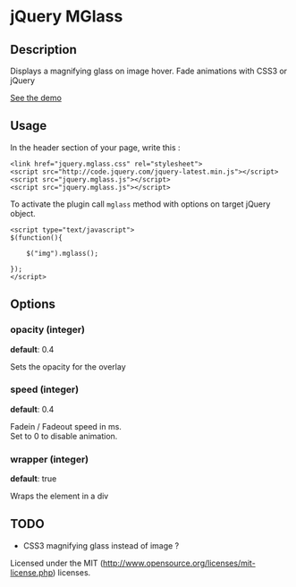 jQuery MGlass
===============

## Description

Displays a magnifying glass on image hover.
Fade animations with CSS3 or jQuery

[See the demo](http://younes.info/demos/mglass/example.html)

## Usage

In the header section of your page, write this :

	<link href="jquery.mglass.css" rel="stylesheet">
	<script src="http://code.jquery.com/jquery-latest.min.js"></script>	<script src="jquery.mglass.js"></script>
	<script src="jquery.mglass.js"></script>


To activate the plugin call `mglass` method with options on target jQuery object. 

    <script type="text/javascript">
    $(function(){

    	$("img").mglass();

    });
    </script>

## Options

### opacity (integer)

**default**: 0.4

Sets the opacity for the overlay

### speed (integer)

**default**: 0.4

Fadein / Fadeout speed in ms.  
Set to 0 to disable animation.

### wrapper (integer)

**default**: true

Wraps the element in a div 


## TODO

- CSS3 magnifying glass instead of image ?


Licensed under the MIT (http://www.opensource.org/licenses/mit-license.php) licenses.

